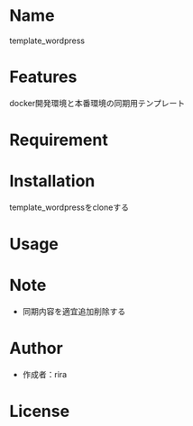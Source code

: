 # Name

template_wordpress

# Features

docker開発環境と本番環境の同期用テンプレート

# Requirement

# Installation

template_wordpressをcloneする

# Usage

# Note

* 同期内容を適宜追加削除する

# Author

* 作成者：rira

# License
